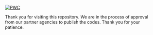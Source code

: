 [![PWC](https://img.shields.io/endpoint.svg?url=https://paperswithcode.com/badge/gc-mvsnet-multi-view-multi-scale/3d-reconstruction-on-dtu)](https://paperswithcode.com/sota/3d-reconstruction-on-dtu?p=gc-mvsnet-multi-view-multi-scale)

Thank you for visiting this repository. We are in the process of approval from our partner agencies to publish the codes. Thank you for your patience. 
